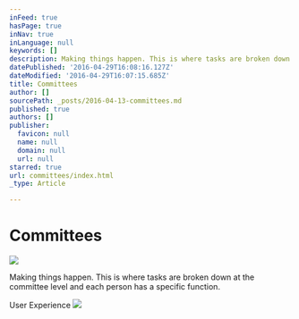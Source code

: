 ```yaml
---
inFeed: true
hasPage: true
inNav: true
inLanguage: null
keywords: []
description: Making things happen. This is where tasks are broken down at the committee level and each person has a specific function.
datePublished: '2016-04-29T16:08:16.127Z'
dateModified: '2016-04-29T16:07:15.685Z'
title: Committees
author: []
sourcePath: _posts/2016-04-13-committees.md
published: true
authors: []
publisher:
  favicon: null
  name: null
  domain: null
  url: null
starred: true
url: committees/index.html
_type: Article

---
```

# Committees
![](https://the-grid-user-content.s3-us-west-2.amazonaws.com/bd128752-ab4d-4ba1-a0c7-416b7fd32a7f.png)

Making things happen. This is where tasks are broken down at the committee level and each person has a specific function.

User Experience ![](https://the-grid-user-content.s3-us-west-2.amazonaws.com/61aeb5f7-6b22-42e1-8f1e-c946551c2d75.jpg)